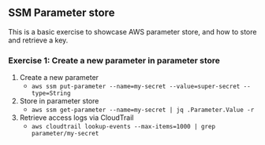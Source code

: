 ## SSM Parameter store

This is a basic exercise to showcase AWS parameter store, and how to store and retrieve a key.

### Exercise 1: Create a new parameter in parameter store

1. Create a new parameter
    * `aws ssm put-parameter --name=my-secret --value=super-secret --type=String`
2. Store in parameter store
    * `aws ssm get-parameter --name=my-secret | jq .Parameter.Value -r`
3. Retrieve access logs via CloudTrail
    * `aws cloudtrail lookup-events --max-items=1000 | grep parameter/my-secret`
